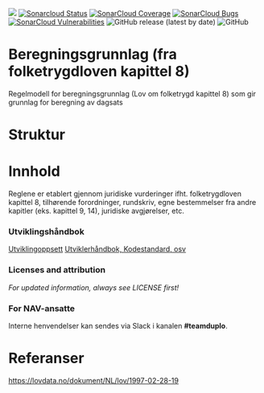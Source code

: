 ![](https://github.com/navikt/folketrygdloven-beregningsgrunnlag-regelmodell/workflows/Bygg%20og%20deploy/badge.svg) 
[![Sonarcloud Status](https://sonarcloud.io/api/project_badges/measure?project=navikt_folketrygdloven-beregningsgrunnlag-regelmodell&metric=alert_status)](https://sonarcloud.io/dashboard?id=navikt_folketrygdloven-beregningsgrunnlag-regelmodell) 
[![SonarCloud Coverage](https://sonarcloud.io/api/project_badges/measure?project=navikt_folketrygdloven-beregningsgrunnlag-regelmodell&metric=coverage)](https://sonarcloud.io/component_measures/metric/coverage/list?id=navikt_folketrygdloven-beregningsgrunnlag-regelmodell)
[![SonarCloud Bugs](https://sonarcloud.io/api/project_badges/measure?project=navikt_folketrygdloven-beregningsgrunnlag-regelmodell&metric=bugs)](https://sonarcloud.io/component_measures/metric/reliability_rating/list?id=navikt_folketrygdloven-beregningsgrunnlag-regelmodell)
[![SonarCloud Vulnerabilities](https://sonarcloud.io/api/project_badges/measure?project=navikt_folketrygdloven-beregningsgrunnlag-regelmodell&metric=vulnerabilities)](https://sonarcloud.io/component_measures/metric/security_rating/list?id=navikt_folketrygdloven-beregningsgrunnlag-regelmodell)
![GitHub release (latest by date)](https://img.shields.io/github/v/release/navikt/folketrygdloven-beregningsgrunnlag-regelmodell)
![GitHub](https://img.shields.io/github/license/navikt/folketrygdloven-beregningsgrunnlag-regelmodell)

# Beregningsgrunnlag (fra folketrygdloven kapittel 8)
Regelmodell for beregningsgrunnlag (Lov om folketrygd kapittel 8) som gir grunnlag for beregning av dagsats

# Struktur

# Innhold
Reglene er etablert gjennom juridiske vurderinger ifht. folketrygdloven kapittel 8, tilhørende forordninger, rundskriv, egne bestemmelser fra andre kapitler (eks. kapittel 9, 14), juridiske avgjørelser, etc.

### Utviklingshåndbok
[Utviklingoppsett](https://confluence.adeo.no/display/LVF/60+Utviklingsoppsett)
[Utviklerhåndbok, Kodestandard, osv](https://confluence.adeo.no/pages/viewpage.action?pageId=190254327)

### Licenses and attribution
*For updated information, always see LICENSE first!*

### For NAV-ansatte
Interne henvendelser kan sendes via Slack i kanalen **#teamduplo**.

# Referanser
https://lovdata.no/dokument/NL/lov/1997-02-28-19

